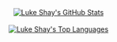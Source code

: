 <div align="center">
  <a href="https://github.com/lukeshay">
    <img align="center" src="https://github-readme-stats.vercel.app/api?username=lukeshay&show_icons=true&count_private=true&include_all_commits=true" alt="Luke Shay's GitHub Stats" />
  </a>
</div>

<br>

<div align="center">
  <a href="https://github.com/lukeshay">
    <img align="center" src="https://github-readme-stats.vercel.app/api/top-langs/?username=lukeshay&show_icons=true&count_private=true&include_all_commits=true" alt="Luke Shay's Top Languages" />
  </a>
</div>


